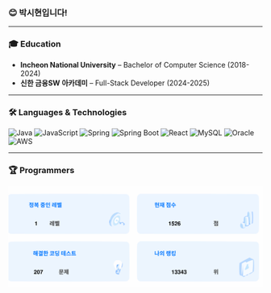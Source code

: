 ### 😊 박시현입니다!

---

### 🎓 Education  
- **Incheon National University** – Bachelor of Computer Science (2018-2024)  
- **신한 금융SW 아카데미** – Full-Stack Developer (2024-2025)  

---

### 🛠 Languages & Technologies
![Java](https://img.shields.io/badge/Java-007396?style=flat&logo=java&logoColor=white)
![JavaScript](https://img.shields.io/badge/JavaScript-ffffff?style=flat&logo=javascript&logoColor=F7DF1E)
![Spring](https://img.shields.io/badge/Spring-6DB33F?style=flat&logo=spring&logoColor=white)
![Spring Boot](https://img.shields.io/badge/Spring%20Boot-6DB33F?style=flat&logo=springboot&logoColor=white)
![React](https://img.shields.io/badge/React-61DAFB?style=flat&logo=react&logoColor=black)
![MySQL](https://img.shields.io/badge/MySQL-4479A1?style=flat&logo=mysql&logoColor=white)
![Oracle](https://img.shields.io/badge/Oracle-F80000?style=flat&logo=oracle&logoColor=white)
![AWS](https://img.shields.io/badge/AWS-232F3E?style=flat&logo=amazonaws&logoColor=white)

---

### 🏆 Programmers
![Programmers Badge](https://raw.githubusercontent.com/ParkSiBang/Programmers_Badge_Generator/main/result/result.svg)
